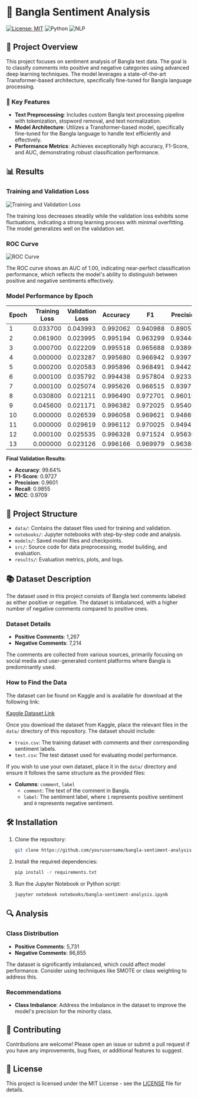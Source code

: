 # 📝 Bangla Sentiment Analysis

[![License: MIT](https://img.shields.io/badge/License-MIT-blue.svg)](https://opensource.org/licenses/MIT) ![Python](https://img.shields.io/badge/Language-Python-blue.svg) ![NLP](https://img.shields.io/badge/Domain-NLP-green.svg)

## 🚀 Project Overview

This project focuses on sentiment analysis of Bangla text data. The goal is to classify comments into positive and negative categories using advanced deep learning techniques. The model leverages a state-of-the-art Transformer-based architecture, specifically fine-tuned for Bangla language processing.

### 🎯 Key Features
- **Text Preprocessing**: Includes custom Bangla text processing pipeline with tokenization, stopword removal, and text normalization.
- **Model Architecture**: Utilizes a Transformer-based model, specifically fine-tuned for the Bangla language to handle text efficiently and effectively.
- **Performance Metrics**: Achieves exceptionally high accuracy, F1-Score, and AUC, demonstrating robust classification performance.

## 📊 Results

### Training and Validation Loss
![Training and Validation Loss](https://github.com/user-attachments/assets/e3773519-2039-4adf-acd4-0db975caf1b0)

The training loss decreases steadily while the validation loss exhibits some fluctuations, indicating a strong learning process with minimal overfitting. The model generalizes well on the validation set.

### ROC Curve
![ROC Curve](https://github.com/user-attachments/assets/ad028768-d59e-457b-a15b-8648cfc23bb5)

The ROC curve shows an AUC of 1.00, indicating near-perfect classification performance, which reflects the model's ability to distinguish between positive and negative sentiments effectively.

### Model Performance by Epoch
| Epoch | Training Loss | Validation Loss | Accuracy | F1 | Precision | Recall | MCC  |
|-------|---------------|-----------------|----------|----|-----------|--------|------|
| 1     | 0.033700      | 0.043993        | 0.992062 | 0.940988 | 0.890578  | 0.997447 | 0.938476 |
| 2     | 0.061900      | 0.023995        | 0.995194 | 0.963299 | 0.934400  | 0.994043 | 0.961257 |
| 3     | 0.000700      | 0.022209        | 0.995518 | 0.965688 | 0.938907  | 0.994043 | 0.963742 |
| 4     | 0.000000      | 0.023287        | 0.995680 | 0.966942 | 0.939759  | 0.995745 | 0.965095 |
| 5     | 0.000200      | 0.020583        | 0.995896 | 0.968491 | 0.944220  | 0.994043 | 0.966663 |
| 6     | 0.000100      | 0.035792        | 0.994438 | 0.957804 | 0.923381  | 0.994894 | 0.955592 |
| 7     | 0.000100      | 0.025074        | 0.995626 | 0.966515 | 0.939711  | 0.994894 | 0.964626 |
| 8     | 0.030800      | 0.021211        | 0.996490 | 0.972701 | 0.960199  | 0.985532 | 0.970919 |
| 9     | 0.045600      | 0.021171        | 0.996382 | 0.972025 | 0.954098  | 0.990638 | 0.970287 |
| 10    | 0.000000      | 0.026539        | 0.996058 | 0.969621 | 0.948697  | 0.991489 | 0.967784 |
| 11    | 0.000000      | 0.029619        | 0.996112 | 0.970025 | 0.949470  | 0.991489 | 0.968207 |
| 12    | 0.000100      | 0.025535        | 0.996328 | 0.971524 | 0.956307  | 0.987234 | 0.969703 |
| 13    | 0.000000      | 0.023126        | 0.996166 | 0.969979 | 0.963866  | 0.976170 | 0.967953 |

**Final Validation Results**:
- **Accuracy**: 99.64%
- **F1-Score**: 0.9727
- **Precision**: 0.9601
- **Recall**: 0.9855
- **MCC**: 0.9709

## 📂 Project Structure

- `data/`: Contains the dataset files used for training and validation.
- `notebooks/`: Jupyter notebooks with step-by-step code and analysis.
- `models/`: Saved model files and checkpoints.
- `src/`: Source code for data preprocessing, model building, and evaluation.
- `results/`: Evaluation metrics, plots, and logs.

## 📚 Dataset Description

The dataset used in this project consists of Bangla text comments labeled as either positive or negative. The dataset is imbalanced, with a higher number of negative comments compared to positive ones.

### Dataset Details

- **Positive Comments**: 1,267
- **Negative Comments**: 7,214

The comments are collected from various sources, primarily focusing on social media and user-generated content platforms where Bangla is predominantly used.

### How to Find the Data

The dataset can be found on Kaggle and is available for download at the following link:

[Kaggle Dataset Link](https://www.kaggle.com/your-dataset-link)

Once you download the dataset from Kaggle, place the relevant files in the `data/` directory of this repository. The dataset should include:

- `train.csv`: The training dataset with comments and their corresponding sentiment labels.
- `test.csv`: The test dataset used for evaluating model performance.

If you wish to use your own dataset, place it in the `data/` directory and ensure it follows the same structure as the provided files:

- **Columns**: `comment`, `label`
  - `comment`: The text of the comment in Bangla.
  - `label`: The sentiment label, where `1` represents positive sentiment and `0` represents negative sentiment.

## 🛠️ Installation

1. Clone the repository:
   ```bash
   git clone https://github.com/yourusername/bangla-sentiment-analysis.git

   
2. Install the required dependencies:
   ```bash
   pip install -r requirements.txt
   
4. Run the Jupyter Notebook or Python script:
   ```bash
   jupyter notebook notebooks/bangla-sentiment-analysis.ipynb
   
## 🔍 **Analysis**

### Class Distribution

- **Positive Comments**: 5,731
- **Negative Comments**: 86,855

The dataset is significantly imbalanced, which could affect model performance. Consider using techniques like SMOTE or class weighting to address this.

### Recommendations
- **Class Imbalance**: Address the imbalance in the dataset to improve the model's precision for the minority class.

## 🤝 **Contributing**

Contributions are welcome! Please open an issue or submit a pull request if you have any improvements, bug fixes, or additional features to suggest.

## 📄 **License**

This project is licensed under the MIT License - see the [LICENSE](LICENSE) file for details.

   
